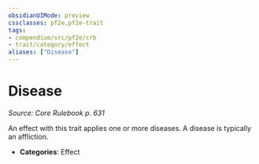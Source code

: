 ```yaml
---
obsidianUIMode: preview
cssclasses: pf2e,pf2e-trait
tags:
- compendium/src/pf2e/crb
- trait/category/effect
aliases: ["Disease"]
---
```

# Disease  
*Source: Core Rulebook p. 631*  

An effect with this trait applies one or more diseases. A disease is typically an affliction.

- **Categories**: Effect